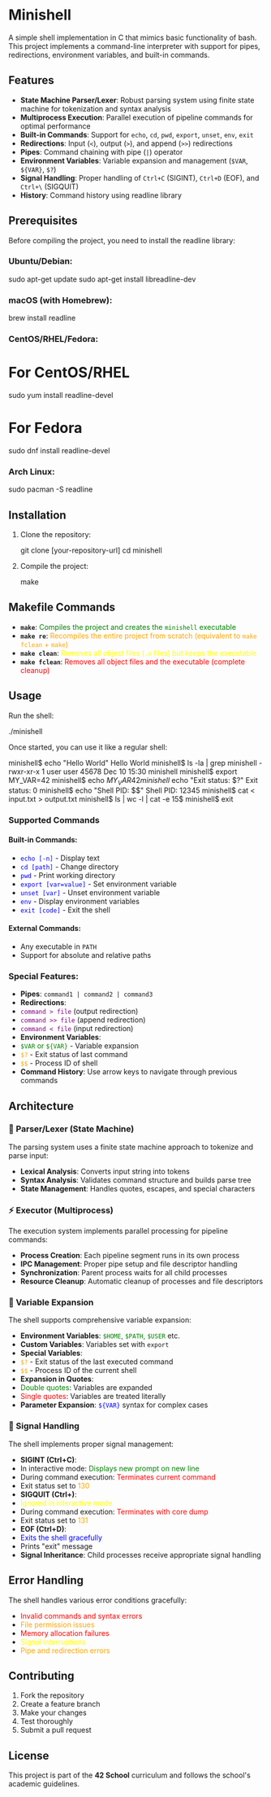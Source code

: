 # Minishell

A simple shell implementation in C that mimics basic functionality of bash. This project implements a command-line interpreter with support for pipes, redirections, environment variables, and built-in commands.

## Features

- **State Machine Parser/Lexer**: Robust parsing system using finite state machine for tokenization and syntax analysis
- **Multiprocess Execution**: Parallel execution of pipeline commands for optimal performance
- **Built-in Commands**: Support for `echo`, `cd`, `pwd`, `export`, `unset`, `env`, `exit`
- **Redirections**: Input (`<`), output (`>`), and append (`>>`) redirections
- **Pipes**: Command chaining with pipe (`|`) operator
- **Environment Variables**: Variable expansion and management (`$VAR`, `${VAR}`, `$?`)
- **Signal Handling**: Proper handling of `Ctrl+C` (SIGINT), `Ctrl+D` (EOF), and `Ctrl+\` (SIGQUIT)
- **History**: Command history using readline library

## Prerequisites

Before compiling the project, you need to install the readline library:

### Ubuntu/Debian:

   sudo apt-get update
   sudo apt-get install libreadline-dev

### macOS (with Homebrew):

   brew install readline

### CentOS/RHEL/Fedora:

   # For CentOS/RHEL
   sudo yum install readline-devel
   
   # For Fedora
   sudo dnf install readline-devel

### Arch Linux:

   sudo pacman -S readline

## Installation

1. Clone the repository:

      git clone [your-repository-url]
      cd minishell

2. Compile the project:

      make

## Makefile Commands

- **`make`**: <span style="color: green;">Compiles the project and creates the `minishell` executable</span>
- **`make re`**: <span style="color: orange;">Recompiles the entire project from scratch (equivalent to `make fclean` + `make`)</span>
- **`make clean`**: <span style="color: yellow;">Removes all object files (`.o` files) but keeps the executable</span>
- **`make fclean`**: <span style="color: red;">Removes all object files and the executable (complete cleanup)</span>

## Usage

Run the shell:

   ./minishell

Once started, you can use it like a regular shell:

   minishell$ echo "Hello World"
   Hello World
   minishell$ ls -la | grep minishell
   -rwxr-xr-x 1 user user 45678 Dec 10 15:30 minishell
   minishell$ export MY_VAR=42
   minishell$ echo $MY_VAR
   42
   minishell$ echo "Exit status: $?"
   Exit status: 0
   minishell$ echo "Shell PID: $$"
   Shell PID: 12345
   minishell$ cat < input.txt > output.txt
   minishell$ ls | wc -l | cat -e
   15$
   minishell$ exit

### Supported Commands

#### Built-in Commands:
- <span style="color: blue;">`echo [-n]`</span> - Display text
- <span style="color: blue;">`cd [path]`</span> - Change directory
- <span style="color: blue;">`pwd`</span> - Print working directory
- <span style="color: blue;">`export [var=value]`</span> - Set environment variable
- <span style="color: blue;">`unset [var]`</span> - Unset environment variable
- <span style="color: blue;">`env`</span> - Display environment variables
- <span style="color: blue;">`exit [code]`</span> - Exit the shell

#### External Commands:
- Any executable in `PATH`
- Support for absolute and relative paths

### Special Features:
- **Pipes**: `command1 | command2 | command3`
- **Redirections**: 
 - <span style="color: purple;">`command > file`</span> (output redirection)
 - <span style="color: purple;">`command >> file`</span> (append redirection)
 - <span style="color: purple;">`command < file`</span> (input redirection)
- **Environment Variables**: 
 - <span style="color: green;">`$VAR` or `${VAR}`</span> - Variable expansion
 - <span style="color: orange;">`$?`</span> - Exit status of last command
 - <span style="color: orange;">`$$`</span> - Process ID of shell
- **Command History**: Use arrow keys to navigate through previous commands

## Architecture

### 🔧 Parser/Lexer (State Machine)
The parsing system uses a finite state machine approach to tokenize and parse input:
- **Lexical Analysis**: Converts input string into tokens
- **Syntax Analysis**: Validates command structure and builds parse tree
- **State Management**: Handles quotes, escapes, and special characters

### ⚡ Executor (Multiprocess)
The execution system implements parallel processing for pipeline commands:
- **Process Creation**: Each pipeline segment runs in its own process
- **IPC Management**: Proper pipe setup and file descriptor handling
- **Synchronization**: Parent process waits for all child processes
- **Resource Cleanup**: Automatic cleanup of processes and file descriptors

### 🔄 Variable Expansion
The shell supports comprehensive variable expansion:
- **Environment Variables**: <span style="color: green;">`$HOME`, `$PATH`, `$USER`</span> etc.
- **Custom Variables**: Variables set with `export`
- **Special Variables**:
 - <span style="color: orange;">`$?`</span> - Exit status of the last executed command
 - <span style="color: orange;">`$$`</span> - Process ID of the current shell
- **Expansion in Quotes**: 
 - <span style="color: green;">Double quotes</span>: Variables are expanded
 - <span style="color: red;">Single quotes</span>: Variables are treated literally
- **Parameter Expansion**: <span style="color: blue;">`${VAR}`</span> syntax for complex cases

### 🚦 Signal Handling
The shell implements proper signal management:
- **SIGINT (Ctrl+C)**:
 - In interactive mode: <span style="color: green;">Displays new prompt on new line</span>
 - During command execution: <span style="color: red;">Terminates current command</span>
 - Exit status set to <span style="color: orange;">130</span>
- **SIGQUIT (Ctrl+\)**:
 - <span style="color: yellow;">Ignored in interactive mode</span>
 - During command execution: <span style="color: red;">Terminates with core dump</span>
 - Exit status set to <span style="color: orange;">131</span>
- **EOF (Ctrl+D)**:
 - <span style="color: blue;">Exits the shell gracefully</span>
 - Prints "exit" message
- **Signal Inheritance**: Child processes receive appropriate signal handling

## Error Handling

The shell handles various error conditions gracefully:
- <span style="color: red;">Invalid commands and syntax errors</span>
- <span style="color: orange;">File permission issues</span>
- <span style="color: red;">Memory allocation failures</span>
- <span style="color: yellow;">Signal interruptions</span>
- <span style="color: orange;">Pipe and redirection errors</span>

## Contributing

1. Fork the repository
2. Create a feature branch
3. Make your changes
4. Test thoroughly
5. Submit a pull request

## License

This project is part of the **42 School** curriculum and follows the school's academic guidelines.
